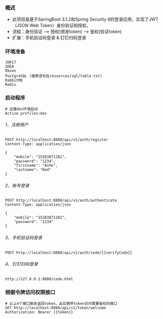 ### 概述
* 此项目是基于SpringBoot 3.1.2和Spring Security 6的登录应用，实现了JWT（JSON Web Token）身份验证和授权。
* 流程：身份验证 --> 授权(颁发token) --> 鉴权(验证token)
* 扩展：手机验证码登录 & 钉钉扫码登录

### 环境准备
```
JDK17
IDEA
Maven
PostgreSQL (建表语句在resources/sql/table.txt)
RabbitMQ
Redis
```

### 启动程序
```
# 设置dev环境启动
Active profiles:dev
```

###### 1、注册用户
```
POST http://localhost:8080/api/v1/auth/register
Content-Type: application/json

{
    "mobile": "15283871282",
    "password": "1234",
    "firstname": "Ashe",
    "lastname": "Red"
}
```

###### 2、账号登录
```
POST http://localhost:8080/api/v1/auth/authenticate
Content-Type: application/json

{
    "mobile": "15283871282",
    "password": "1234"
}
```

###### 3、手机验证码登录
```
POST http://localhost:8080/api/v1/auth/code/{{verifyCode}}
```

###### 4、钉钉扫码登录
```
http://127.0.0.1:8080/code.html
```

### 根据令牌访问权限接口
```
# 以上4个接口都会返回token，此后携带token访问需要鉴权的接口
GET http://localhost:8080/api/v1/token/welcome
Authorization: Bearer {{token}}
```